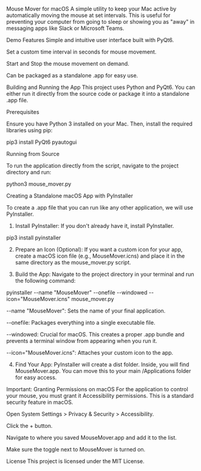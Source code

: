 Mouse Mover for macOS
A simple utility to keep your Mac active by automatically moving the mouse at set intervals. This is useful for preventing your computer from going to sleep or showing you as "away" in messaging apps like Slack or Microsoft Teams.

Demo
Features
Simple and intuitive user interface built with PyQt6.

Set a custom time interval in seconds for mouse movement.

Start and Stop the mouse movement on demand.

Can be packaged as a standalone .app for easy use.

Building and Running the App
This project uses Python and PyQt6. You can either run it directly from the source code or package it into a standalone .app file.

Prerequisites

Ensure you have Python 3 installed on your Mac. Then, install the required libraries using pip:

pip3 install PyQt6 pyautogui

Running from Source

To run the application directly from the script, navigate to the project directory and run:

python3 mouse_mover.py

Creating a Standalone macOS App with PyInstaller

To create a .app file that you can run like any other application, we will use PyInstaller.

1. Install PyInstaller:
If you don't already have it, install PyInstaller.

pip3 install pyinstaller

2. Prepare an Icon (Optional):
If you want a custom icon for your app, create a macOS icon file (e.g., MouseMover.icns) and place it in the same directory as the mouse_mover.py script.

3. Build the App:
Navigate to the project directory in your terminal and run the following command:

pyinstaller --name "MouseMover" --onefile --windowed --icon="MouseMover.icns" mouse_mover.py

--name "MouseMover": Sets the name of your final application.

--onefile: Packages everything into a single executable file.

--windowed: Crucial for macOS. This creates a proper .app bundle and prevents a terminal window from appearing when you run it.

--icon="MouseMover.icns": Attaches your custom icon to the app.

4. Find Your App:
PyInstaller will create a dist folder. Inside, you will find MouseMover.app. You can move this to your main /Applications folder for easy access.

Important: Granting Permissions on macOS
For the application to control your mouse, you must grant it Accessibility permissions. This is a standard security feature in macOS.

Open System Settings > Privacy & Security > Accessibility.

Click the + button.

Navigate to where you saved MouseMover.app and add it to the list.

Make sure the toggle next to MouseMover is turned on.

License
This project is licensed under the MIT License.

